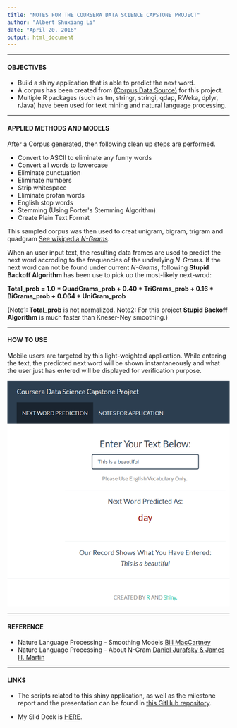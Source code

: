 ```yaml
---
title: "NOTES FOR THE COURSERA DATA SCIENCE CAPSTONE PROJECT"
author: "Albert Shuxiang Li"
date: "April 20, 2016"
output: html_document
---
```


******

#### OBJECTIVES

* Build a shiny application that is able to predict the next word.  
* A corpus has been created from [(Corpus Data Source)](https://d396qusza40orc.cloudfront.net/dsscapstone/dataset/Coursera-SwiftKey.zip) for this project. 
* Multiple R packages (such as tm, stringr, stringi, qdap, RWeka, dplyr, rJava) have been used for text mining and natural language processing.

******

#### APPLIED METHODS AND MODELS

After a Corpus generated, then following clean up steps are performed.  
  
  * Convert to ASCII to eliminate any funny words
  * Convert all words to lowercase
  * Eliminate punctuation
  * Eliminate numbers
  * Strip whitespace
  * Eliminate profan words
  * English stop words
  * Stemming (Using Porter's Stemming Algorithm)
  * Create Plain Text Format

This sampled corpus was then used to creat unigram, bigram, trigram and quadgram [See wikipedia *N-Grams*](http://en.wikipedia.org/wiki/N-gram). 

When an user input text, the resulting data frames are used to predict the next word accroding to the frequencies of the underlying *N-Grams*. If the next word can not be found under current *N-Grams*, following **Stupid Backoff Algorithm** has been use to pick up the most-likely next-wrod:

__Total_prob = 1.0 * QuadGrams_prob + 0.40 * TriGrams_prob 
                + 0.16 * BiGrams_prob + 0.064 * UniGram_prob__

(Note1: __Total_prob__ is not normalized.
 Note2: For this project __Stupid Backoff Algorithm__ is much faster than Kneser-Ney smoothing.)

******

#### HOW TO USE

Mobile users are targeted by this light-weighted application. While entering the text, the predicted next word will be shown instantaneously and what the user just has entered will be displayed for verification purpose.

![Application Screenshot](screen.png)

******

#### REFERENCE

* Nature Language Processing - Smoothing Models [Bill MacCartney](http://nlp.stanford.edu/~wcmac/papers/20050421-smoothing-tutorial.pdf)  
* Nature Language Processing - About N-Gram [Daniel Jurafsky & James H. Martin](https://lagunita.stanford.edu/c4x/Engineering/CS-224N/asset/slp4.pdf)


******

#### LINKS

* The scripts related to this shiny application, as well as the milestone report and the presentation can be found in [this GitHub repository](https://github.com/AlbertShuxiangLi/CapstoneProject).

* My Slid Deck is [HERE](http://rpubs.com/Albert_Shuxiang_Li/173138).